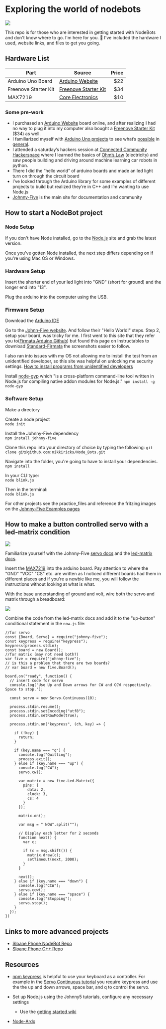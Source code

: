 # Exploring the world of nodebots

![](images/led-scene-0.gif)

This repo is for those who are interested in getting started with NodeBots and don't know where to go. I'm here for you. 🤗 I've included the hardware I used, website links, and files to get you going.

## Hardware List

| Part                 | Source                                                                                                                                                                                                                          | Price |
| -------------------- | ------------------------------------------------------------------------------------------------------------------------------------------------------------------------------------------------------------------------------- | ----: |
| Arduino Uno Board    | [Arduino Website](https://store.arduino.cc/usa/arduino-uno-rev3)                                                                                                                                                                |  \$22 |
| Freenove Starter Kit | [Freenove Starter Kit](https://www.amazon.com.au/Freenove-Processing-Oscilloscope-Voltmeter-Components/dp/B0721B8228/ref=sr_1_1?keywords=freenove+arduino+uno+starter+kit&qid=1576150765&s=electronics&sr=1-1)                  |  \$34 |
| MAX7219              | [Core Electronics](https://core-electronics.com.au/max7219-serial-dot-matrix-display-module.html?utm_source=google_shopping&gclid=Cj0KCQiA89zvBRDoARIsAOIePbAXJEz5XoxHO6AphZslLSmZa0pKvgWOEl_RVlhKaETziobAFN6c6OoaAh0bEALw_wcB) |  \$10 |

### Some pre-work

- I purchased an [Arduino Website](https://store.arduino.cc/usa/arduino-uno-rev3) board online, and after realizing I had no way to plug it into my computer also bought a [Freenove Starter Kit](https://www.amazon.com.au/Freenove-Processing-Oscilloscope-Voltmeter-Components/dp/B0721B8228/ref=sr_1_1?keywords=freenove+arduino+uno+starter+kit&qid=1576150765&s=electronics&sr=1-1) (\$34) as well.
- I familiarized myself with [Arduino Uno projects](https://electronicsforu.com/arduino-projects-ideas) to see what’s [possible](https://howtomechatronics.com/arduino-projects/) in [general](https://circuitdigest.com/arduino-projects).
- I attended a saturday’s hackers session at [Connected Community Hackerspace](https://www.hackmelbourne.org/) where I learned the basics of [Ohm’s Law](https://en.wikipedia.org/wiki/Ohm%27s_law) (electricity) and saw people building and driving around machine learning car robots in python.
- There I did the “hello world” of arduino boards and made an led light turn on through the circuit board
- I’ve looked through the Arduino library for some examples of different projects to build but realized they’re in C++ and I’m wanting to use Node.js
- [Johnny-Five](http://johnny-five.io/) is the main site for documentation and community

## How to start a NodeBot project

### Node Setup

If you don't have Node installed, go to the [Node.js](https://nodejs.org/en/) site and grab the latest version.

Once you've gotten Node installed, the next step differs depending on if you're using Mac OS or Windows.

### Hardware Setup

Insert the shorter end of your led light into "GND" (short for ground) and the longer end into "13".

Plug the arduino into the computer using the USB.

### Firmware Setup

Download the [Arduino IDE](https://www.arduino.cc/en/main/software)

Go to the [Johnn-Five website](http://johnny-five.io/). And follow their "Hello World!" steps. Step 2, setup your board, was tricky for me. I first went to this site that they refer you to([Firmata Arduino Github](https://github.com/firmata/arduino)) but found this page on Instructables to download [Standard-Firmata](https://www.instructables.com/id/Arduino-Installing-Standard-Firmata/) the screenshots easier to follow.

I also ran into issues with my OS not allowing me to install the test from an unidentified developer, so this site was helpful on unlocking me security settings. [How to install programs from unidentified developers](https://kb.wisc.edu/25443)

Install [node-gyp](https://github.com/nodejs/node-gyp) which "is a cross-platform command-line tool written in Node.js for compiling native addon modules for Node.js."
`npm install -g node-gyp`

### Software Setup

Make a directory

Create a node project  
`node init`

Install the Johnny-Five dependency  
`npm install johnny-five`

Clone this repo into your directory of choice by typing the following:
`git clone git@github.com:nikkiricks/Node_Bots.git`

Navigate into the folder, you're going to have to install your dependencies.  
`npm install`

In your CLI type:  
`node blink.js`

Then in the terminal:  
`node blink.js`

For other projects see the practice_files and reference the fritzing images on the [Johnny-Five Examples pages](http://johnny-five.io/examples/)

## How to make a button controlled servo with a led-matrix condition

![](images/now.gif)

Familiarize yourself with the Johnny-Five [servo docs](http://johnny-five.io/examples/servo/) and the [led-matrix docs](http://johnny-five.io/examples/led-matrix/).

Insert the [MAX7219](https://core-electronics.com.au/max7219-serial-dot-matrix-display-module.html?utm_source=google_shopping&gclid=Cj0KCQiA89zvBRDoARIsAOIePbAXJEz5XoxHO6AphZslLSmZa0pKvgWOEl_RVlhKaETziobAFN6c6OoaAh0bEALw_wcB) into the arduino board. Pay attention to where the "GND" "VCC" "CS" etc. are written as I noticed different boards had them in different places and if you're a newbie like me, you will follow the instructions without looking at what is what.

With the base understanding of ground and volt, wire both the servo and matrix through a breadboard:

![](images/now_wiring.JPG)

Combine the code from the led-matrix docs and add it to the "up-button" conditional statement in the `now.js` file:

```
//for servo
const {Board, Servo} = require("johnny-five");
const keypress = require("keypress");
keypress(process.stdin);
const board = new Board();
//for matrix (may not need both?)
var five = require("johnny-five");
// is this a problem that there are two boards?
// var board = new five.Board();

board.on("ready", function() {
  // insert code for servo
  console.log("Use Up and Down arrows for CW and CCW respectively. Space to stop.");

  const servo = new Servo.Continuous(10);

  process.stdin.resume();
  process.stdin.setEncoding("utf8");
  process.stdin.setRawMode(true);

  process.stdin.on("keypress", (ch, key) => {

    if (!key) {
      return;
    }

    if (key.name === "q") {
      console.log("Quitting");
      process.exit();
    } else if (key.name === "up") {
      console.log("CW");
      servo.cw();

      var matrix = new five.Led.Matrix({
        pins: {
          data: 2,
          clock: 3,
          cs: 4
        }
      });

      matrix.on();

      var msg = " NOW".split("");

      // Display each letter for 2 seconds
      function next() {
        var c;

        if (c = msg.shift()) {
          matrix.draw(c);
          setTimeout(next, 2000);
        }
      }

      next();
    } else if (key.name === "down") {
      console.log("CCW");
      servo.ccw();
    } else if (key.name === "space") {
      console.log("Stopping");
      servo.stop();
    }
  });
})
```

## Links to more advanced projects

- [Sloane Phone NodeBot Repo](https://github.com/nikkiricks/Sloane-Phone-Node)
- [Sloane Phone C++ Repo](https://github.com/nikkiricks/Sloane-Phone-Arduino)

## Resources

- [npm keypress](https://www.npmjs.com/package/keypress) is helpful to use your keyboard as a controller. For example in the [Servo Continuous tutorial](http://johnny-five.io/examples/servo-continuous/) you require keypress and use the the up and down arrows, space bar, and q to control the servo.

- Set up Node.js using the Johnny5 tutorials, configure any necessary settings

  - Use the [getting started wiki](https://github.com/rwaldron/johnny-five/wiki/Getting-Started)

- [Node-Ardx](http://node-ardx.org/)
